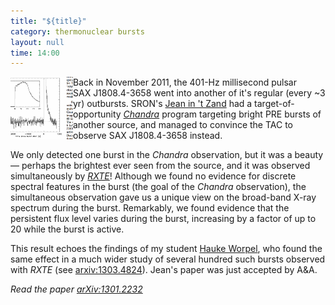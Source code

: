 ```yaml
---
title: "${title}"
category: thermonuclear bursts
layout: null
time: 14:00
---
```

<!-- converted from blosxom format post by dkg 22.1.2022 -->
<img src="images/1808burst.gif" width="100" align="left">
Back in November 2011, the 401-Hz millisecond pulsar SAX&nbsp;J1808.4-3658
went into another of it's regular (every ~3 yr) outbursts. 
SRON's <a href="http://www.sron.nl/~jeanz">Jean in 't Zand</a> had a 
target-of-opportunity 
<em><a href="http://chandra.harvard.edu">Chandra</a></em> program targeting bright PRE bursts
of another source,
and managed to convince the TAC to observe SAX&nbsp;J1808.4-3658 instead.
</p>
<p>
We only detected one burst in the <em>Chandra</em> observation, but it
was a beauty &mdash; perhaps the brightest ever seen from the source, and
it was observed simultaneously by 
<em><a href="http://heasarc.gsfc.nasa.gov/docs/xte/xtegof.html">RXTE</a></em>! Although we found no 
evidence for discrete spectral features in the burst (the goal of the 
<em>Chandra</em> observation), the simultaneous observation gave us a unique
view on the broad-band X-ray spectrum during the burst. Remarkably, we found
evidence that the persistent flux level varies during the burst, increasing
by a factor of up to 20 while the burst is active.
</p>
<p>
This result echoes the findings of my student 
<a href="http://users.monash.edu.au/~hworpel">Hauke Worpel</a>, who found
the same effect in a much wider study of several hundred such bursts observed
with <em>RXTE</em> (see
<a href="http://arxiv.org/abs/1303.4824">arxiv:1303.4824</a>).
Jean's paper was just accepted by A&A.
<p>
<em>Read the paper <a href="http://arxiv.org/abs/1301.2232">arXiv:1301.2232</a></em>
